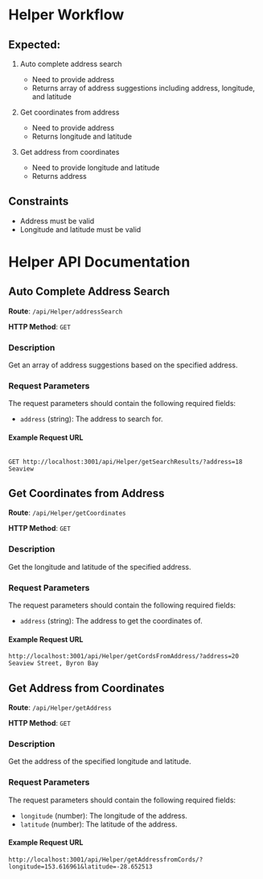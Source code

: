 
# Helper Workflow

## Expected:

1. Auto complete address search
   - Need to provide address
   - Returns array of address suggestions including address, longitude, and latitude

2. Get coordinates from address
    - Need to provide address
    - Returns longitude and latitude

3. Get address from coordinates
    - Need to provide longitude and latitude
    - Returns address


## Constraints

- Address must be valid
- Longitude and latitude must be valid


# Helper API Documentation

## Auto Complete Address Search

**Route**: `/api/Helper/addressSearch`

**HTTP Method**: `GET`

### Description

Get an array of address suggestions based on the specified address.

### Request Parameters

The request parameters should contain the following required fields:

- `address` (string): The address to search for.

#### Example Request URL

```http

GET http://localhost:3001/api/Helper/getSearchResults/?address=18 Seaview

```

## Get Coordinates from Address

**Route**: `/api/Helper/getCoordinates`

**HTTP Method**: `GET`

### Description

Get the longitude and latitude of the specified address.

### Request Parameters

The request parameters should contain the following required fields:

- `address` (string): The address to get the coordinates of.

#### Example Request URL

```http
http://localhost:3001/api/Helper/getCordsFromAddress/?address=20 Seaview Street, Byron Bay
```

## Get Address from Coordinates

**Route**: `/api/Helper/getAddress`

**HTTP Method**: `GET`

### Description

Get the address of the specified longitude and latitude.

### Request Parameters

The request parameters should contain the following required fields:

- `longitude` (number): The longitude of the address.
- `latitude` (number): The latitude of the address.

#### Example Request URL

```http
http://localhost:3001/api/Helper/getAddressfromCords/?longitude=153.616961&latitude=-28.652513
```